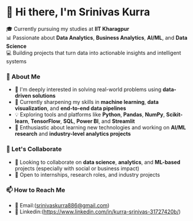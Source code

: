 # 👋 Hi there, I'm Srinivas Kurra

🎓 Currently pursuing my studies at **IIT Kharagpur**  
📊 Passionate about **Data Analytics**, **Business Analytics**, **AI/ML**, and **Data Science**  
💻 Building projects that turn data into actionable insights and intelligent systems

### 🚀 About Me
- 👀 I'm deeply interested in solving real-world problems using **data-driven solutions**
- 🌱 Currently sharpening my skills in **machine learning**, **data visualization**, and **end-to-end data pipelines**
- 💡 Exploring tools and platforms like **Python**, **Pandas**, **NumPy**, **Scikit-learn**, **TensorFlow**, **SQL**, **Power BI**, and **Streamlit**
- 🧠 Enthusiastic about learning new technologies and working on **AI/ML research** and **industry-level analytics projects**

### 🤝 Let's Collaborate
- 💼 Looking to collaborate on **data science**, **analytics**, and **ML-based** projects (especially with social or business impact)
- 🤝 Open to internships, research roles, and industry projects

### 📫 How to Reach Me
- 📧 Email:(srinivaskurra886@gmail.com)
- 📧 Linkedin:(https://www.linkedin.com/in/kurra-srinivas-31727420b/)
